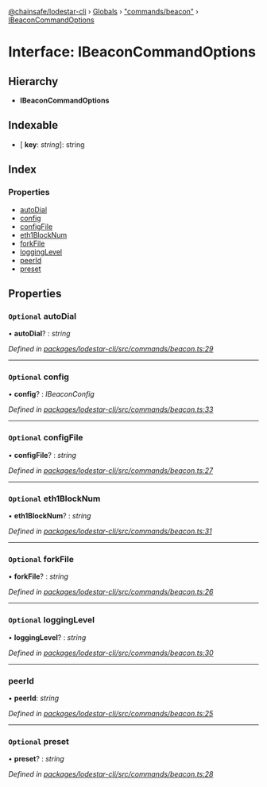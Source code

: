 [@chainsafe/lodestar-cli](../README.md) › [Globals](../globals.md) › ["commands/beacon"](../modules/_commands_beacon_.md) › [IBeaconCommandOptions](_commands_beacon_.ibeaconcommandoptions.md)

# Interface: IBeaconCommandOptions

## Hierarchy

* **IBeaconCommandOptions**

## Indexable

* \[ **key**: *string*\]: string

## Index

### Properties

* [autoDial](_commands_beacon_.ibeaconcommandoptions.md#optional-autodial)
* [config](_commands_beacon_.ibeaconcommandoptions.md#optional-config)
* [configFile](_commands_beacon_.ibeaconcommandoptions.md#optional-configfile)
* [eth1BlockNum](_commands_beacon_.ibeaconcommandoptions.md#optional-eth1blocknum)
* [forkFile](_commands_beacon_.ibeaconcommandoptions.md#optional-forkfile)
* [loggingLevel](_commands_beacon_.ibeaconcommandoptions.md#optional-logginglevel)
* [peerId](_commands_beacon_.ibeaconcommandoptions.md#peerid)
* [preset](_commands_beacon_.ibeaconcommandoptions.md#optional-preset)

## Properties

### `Optional` autoDial

• **autoDial**? : *string*

*Defined in [packages/lodestar-cli/src/commands/beacon.ts:29](https://github.com/ChainSafe/lodestar/blob/2c3cae9/packages/lodestar-cli/src/commands/beacon.ts#L29)*

___

### `Optional` config

• **config**? : *IBeaconConfig*

*Defined in [packages/lodestar-cli/src/commands/beacon.ts:33](https://github.com/ChainSafe/lodestar/blob/2c3cae9/packages/lodestar-cli/src/commands/beacon.ts#L33)*

___

### `Optional` configFile

• **configFile**? : *string*

*Defined in [packages/lodestar-cli/src/commands/beacon.ts:27](https://github.com/ChainSafe/lodestar/blob/2c3cae9/packages/lodestar-cli/src/commands/beacon.ts#L27)*

___

### `Optional` eth1BlockNum

• **eth1BlockNum**? : *string*

*Defined in [packages/lodestar-cli/src/commands/beacon.ts:31](https://github.com/ChainSafe/lodestar/blob/2c3cae9/packages/lodestar-cli/src/commands/beacon.ts#L31)*

___

### `Optional` forkFile

• **forkFile**? : *string*

*Defined in [packages/lodestar-cli/src/commands/beacon.ts:26](https://github.com/ChainSafe/lodestar/blob/2c3cae9/packages/lodestar-cli/src/commands/beacon.ts#L26)*

___

### `Optional` loggingLevel

• **loggingLevel**? : *string*

*Defined in [packages/lodestar-cli/src/commands/beacon.ts:30](https://github.com/ChainSafe/lodestar/blob/2c3cae9/packages/lodestar-cli/src/commands/beacon.ts#L30)*

___

###  peerId

• **peerId**: *string*

*Defined in [packages/lodestar-cli/src/commands/beacon.ts:25](https://github.com/ChainSafe/lodestar/blob/2c3cae9/packages/lodestar-cli/src/commands/beacon.ts#L25)*

___

### `Optional` preset

• **preset**? : *string*

*Defined in [packages/lodestar-cli/src/commands/beacon.ts:28](https://github.com/ChainSafe/lodestar/blob/2c3cae9/packages/lodestar-cli/src/commands/beacon.ts#L28)*
